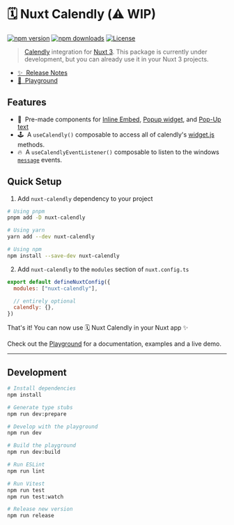 # 🗓️ Nuxt Calendly (⚠️ WIP)

[![npm version][npm-version-src]][npm-version-href]
[![npm downloads][npm-downloads-src]][npm-downloads-href]
[![License][license-src]][license-href]

> [Calendly](https://www.calendly.com) integration for [Nuxt 3](https://nuxt.com). This package is currently under development, but you can already use it in your Nuxt 3 projects.

- [✨ &nbsp;Release Notes](/CHANGELOG.md)
- [🛝 &nbsp;Playground](https://nuxt-calendly.vercel.app)
<!-- - [📖 &nbsp;Documentation](https://example.com) -->

## Features

<!-- Highlight some of the features your module provide here -->

- 🧱 &nbsp;Pre-made components for [Inline Embed](https://help.calendly.com/hc/en-us/articles/223147027), [Popup widget](https://help.calendly.com/hc/en-us/articles/223147027), and [Pop-Up text](https://help.calendly.com/hc/en-us/articles/223147027)
- 🕹️ &nbsp;A `useCalendly()` composable to access all of calendly's [widget.js](https://assets.calendly.com/assets/external/widget.js) methods.
- 🔥 &nbsp;A `useCalendlyEventListener()` composable to listen to the windows [`message`](https://developer.calendly.com/api-docs/ZG9jOjI3ODM2MTAz-notifying-the-parent-window) events.

## Quick Setup

1. Add `nuxt-calendly` dependency to your project

```bash
# Using pnpm
pnpm add -D nuxt-calendly

# Using yarn
yarn add --dev nuxt-calendly

# Using npm
npm install --save-dev nuxt-calendly
```

2. Add `nuxt-calendly` to the `modules` section of `nuxt.config.ts`

```js
export default defineNuxtConfig({
  modules: ["nuxt-calendly"],

  // entirely optional
  calendly: {},
})
```

That's it! You can now use 🗓️ Nuxt Calendly in your Nuxt app ✨

Check out the [Playground](https://nuxt-calendly.vercel.app) for a documentation, examples and a live demo.

---

## Development

```bash
# Install dependencies
npm install

# Generate type stubs
npm run dev:prepare

# Develop with the playground
npm run dev

# Build the playground
npm run dev:build

# Run ESLint
npm run lint

# Run Vitest
npm run test
npm run test:watch

# Release new version
npm run release
```

<!-- Badges -->

[npm-version-src]: https://img.shields.io/npm/v/nuxt-calendly/latest.svg?style=flat&colorA=18181B&colorB=28CF8D
[npm-version-href]: https://npmjs.com/package/nuxt-calendly
[npm-downloads-src]: https://img.shields.io/npm/dm/nuxt-calendly.svg?style=flat&colorA=18181B&colorB=28CF8D
[npm-downloads-href]: https://npmjs.com/package/nuxt-calendly
[license-src]: https://img.shields.io/npm/l/nuxt-calendly.svg?style=flat&colorA=18181B&colorB=28CF8D
[license-href]: https://npmjs.com/package/nuxt-calendly
